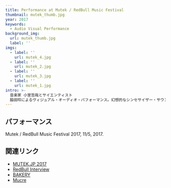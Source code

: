 ```yaml
---
title: Performance at Mutek / RedBull Music Festival
thumbnail: mutek_thumb.jpg
year: 2017
keywords:
  - Audio Visual Performance
background_img:
  url: mutek_thumb.jpg
  label: ''
imgs:
  - label: ''
    url: mutek_4.jpg
  - label: ''
    url: mutek_2.jpg
  - label: ''
    url: mutek_3.jpg
  - label: ''
    url: mutek_1.jpg
intro: >-
  音楽家 小室哲哉とサイエンティスト
  脇田玲によるヴィジュアル・オーディオ・パフォーマンス。幻想的なシンセサイザー・サウンドと物理・化学シミュレーションの映像を用いた40分間のスペースジャーニー。宇宙と地球、物理現象と生命現象、構造と動き、の観点から共感覚性の高い音像と映像を構築している。サウンドと映像は基本的なシナリオは共有しつつも、いずれもライブのパフォーマンスとして生成されている。映像の一部には日本のスーパーコンピュータ「地球シミュレータ」による海流の計算データを用いている。
---
```




## パフォーマンス

Mutek / RedBull Music Festival 2017, 11/5, 2017.

## 関連リンク

- [MUTEK.JP 2017](http://mutek.jp/?eventime_speakers=tetsuya-komuro-akira-wakitajp)
- [RedBull Interview](https://www.redbull.com/jp-ja/videos/mutekjp-closing-comment-video)
- [BAKERY](https://www.bakery-lab.tokyo/2017/11/mutek-jp-2017-performance/)
- [Mucre](http://mucre.net/2017/11/07/mutek2017/)
